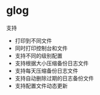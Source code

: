 # glog

支持
* 打印到不同文件
* 同时打印控制台和文件
* 支持不同的级别配置
* 支持根据大小压缩备份日志文件
* 支持每天压缩备份日志文件
* 支持自动删除过期的日志备份文件
* 支持配置文件动态更新

